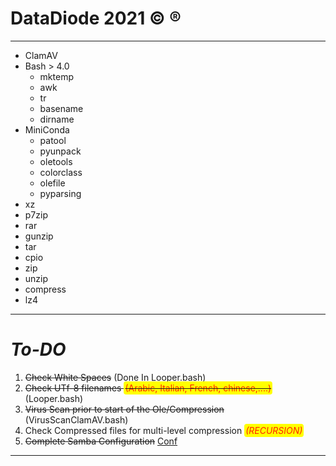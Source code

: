 # DataDiode 2021 &copy; &reg;
----------
- ClamAV
- Bash > 4.0
    - mktemp
    - awk
    - tr
    - basename
    - dirname
- MiniConda
    - patool
    - pyunpack
    - oletools
    - colorclass
    - olefile
    - pyparsing
- xz
- p7zip
- rar
- gunzip
- tar
- cpio
- zip
- unzip
- compress
- lz4
----------


# ***To-DO***

1. ~~Check White Spaces~~ (Done In Looper.bash)
2. ~~Check UTf-8 filenames <span style="color:#ff2300;background-color:yellow;padding:2px;border-radius:4px;">(Arabic, Italian, French, chinese,....)</span>~~ (Looper.bash)
3. ~~Virus Scan prior to start of the Ole/Compression~~ (VirusScanClamAV.bash)
4. Check Compressed files for multi-level compression <span style="color:#ff2300;background-color:yellow;padding:2px;border-radius:4px;">*(RECURSION)*</span> 
5. ~~Complete Samba Configuration~~  [Conf](https://ubuntu.com/tutorials/install-and-configure-samba#3-setting-up-samba)
----------


